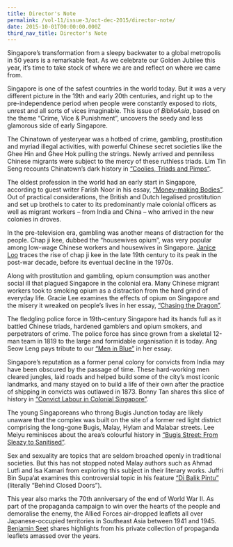 ```yaml
---
title: Director's Note
permalink: /vol-11/issue-3/oct-dec-2015/director-note/
date: 2015-10-01T00:00:00.000Z
third_nav_title: Director's Note
---
```


Singapore’s transformation from a sleepy backwater to a global metropolis in 50 years is a remarkable feat. As we celebrate our Golden Jubilee this year, it’s time to take stock of where we are and reflect on where we came from.

Singapore is one of the safest countries in the world today. But it was a very different picture in the 19th and early 20th centuries, and right up to the pre-independence period when people were constantly exposed to riots, unrest and all sorts of vices imaginable. This issue of *BiblioAsia*, based on the theme “Crime, Vice & Punishment”, uncovers the seedy and less glamorous side of early Singapore.

The Chinatown of yesteryear was a hotbed of crime, gambling, prostitution and myriad illegal activities, with powerful Chinese secret societies like the Ghee Hin and Ghee Hok pulling the strings. Newly arrived and penniless Chinese migrants were subject to the mercy of these ruthless triads. Lim Tin Seng recounts Chinatown’s dark history in [“Coolies, Triads and Pimps”](https://nlb-ba-staging.netlify.app/vol-11/issue-3/oct-dec-2015/coolies).

The oldest profession in the world had an early start in Singapore, according to guest writer Farish Noor in his essay, [“Money-making Bodies”](https://nlb-ba-staging.netlify.app/vol-11/issue-3/oct-dec-2015/bodies). Out of practical considerations, the British and Dutch legalised prostitution and set up brothels to cater to its predominantly male colonial officers as well as migrant workers – from India and China – who arrived in the new colonies in droves.

In the pre-television era, gambling was another means of distraction for the people. Chap ji kee, dubbed the “housewives opium”, was very popular among low-wage Chinese workers and housewives in Singapore. [Janice Loo](https://nlb-ba-staging.netlify.app/vol-11/issue-3/oct-dec-2015/housewives) traces the rise of chap ji kee in the late 19th century to its peak in the post-war decade, before its eventual decline in the 1970s.

Along with prostitution and gambling, opium consumption was another social ill that plagued Singapore in the colonial era. Many Chinese migrant workers took to smoking opium as a distraction from the hard grind of everyday life. Gracie Lee examines the effects of opium on Singapore and the misery it wreaked on people’s lives in her essay, [“Chasing the Dragon”](https://nlb-ba-staging.netlify.app/vol-11/issue-3/oct-dec-2015/dragon).

The fledgling police force in 19th-century Singapore had its hands full as it battled Chinese triads, hardened gamblers and opium smokers, and perpetrators of crime. The police force has since grown from a skeletal 12-man team in 1819 to the large and formidable organisation it is today. Ang Seow Leng pays tribute to our [“Men in Blue”](https://nlb-ba-staging.netlify.app/vol-11/issue-3/oct-dec-2015/blue) in her essay.

Singapore’s reputation as a former penal colony for convicts from India may have been obscured by the passage of time. These hard-working men cleared jungles, laid roads and helped build some of the city’s most iconic landmarks, and many stayed on to build a life of their own after the practice of shipping in convicts was outlawed in 1873. Bonny Tan shares this slice of history in [“Convict Labour in Colonial Singapore”](https://nlb-ba-staging.netlify.app/vol-11/issue-3/oct-dec-2015/convict).

The young Singaporeans who throng Bugis Junction today are likely unaware that the complex was built on the site of a former red light district comprising the long-gone Bugis, Malay, Hylam and Malabar streets. Lee Meiyu reminisces about the area’s colourful history in [“Bugis Street: From Sleazy to Sanitised”](https://nlb-ba-staging.netlify.app/vol-11/issue-3/oct-dec-2015/bugis).

Sex and sexuality are topics that are seldom broached openly in traditional societies. But this has not stopped noted Malay authors such as Ahmad Lutfi and Isa Kamari from exploring this subject in their literary works. Juffri Bin Supa’at examines this controversial topic in his feature [“Di Balik Pintu”](https://nlb-ba-staging.netlify.app/vol-11/issue-3/oct-dec-2015/pintu) (literally “Behind Closed Doors”).

This year also marks the 70th anniversary of the end of World War II. As part of the propaganda campaign to win over the hearts of the people and demoralise the enemy, the Allied Forces air-dropped leaflets all over Japanese-occupied territories in Southeast Asia between 1941 and 1945. [Benjamin Seet](https://nlb-ba-staging.netlify.app/vol-11/issue-3/oct-dec-2015/wartime) shares highlights from his private collection of propaganda leaflets amassed over the years.
